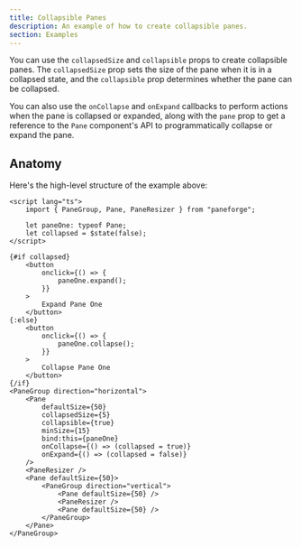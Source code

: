 ```yaml
---
title: Collapsible Panes
description: An example of how to create collapsible panes.
section: Examples
---
```


<script>
	import { CollapsibleDemo } from '$lib/components/demos'
	import ViewExampleCode from '$lib/components/view-example-code.svelte'
</script>

You can use the `collapsedSize` and `collapsible` props to create collapsible panes. The `collapsedSize` prop sets the size of the pane when it is in a collapsed state, and the `collapsible` prop determines whether the pane can be collapsed.

You can also use the `onCollapse` and `onExpand` callbacks to perform actions when the pane is collapsed or expanded, along with the `pane` prop to get a reference to the `Pane` component's API to programmatically collapse or expand the pane.

<div class="flex flex-col gap-4">
	<CollapsibleDemo />
</div>

<ViewExampleCode href="https://github.com/svecosystem/paneforge/blob/main/sites/docs/src/lib/components/demos/collapsible-demo.svelte" />

## Anatomy

Here's the high-level structure of the example above:

```svelte
<script lang="ts">
	import { PaneGroup, Pane, PaneResizer } from "paneforge";

	let paneOne: typeof Pane;
	let collapsed = $state(false);
</script>

{#if collapsed}
	<button
		onclick={() => {
			paneOne.expand();
		}}
	>
		Expand Pane One
	</button>
{:else}
	<button
		onclick={() => {
			paneOne.collapse();
		}}
	>
		Collapse Pane One
	</button>
{/if}
<PaneGroup direction="horizontal">
	<Pane
		defaultSize={50}
		collapsedSize={5}
		collapsible={true}
		minSize={15}
		bind:this={paneOne}
		onCollapse={() => (collapsed = true)}
		onExpand={() => (collapsed = false)}
	/>
	<PaneResizer />
	<Pane defaultSize={50}>
		<PaneGroup direction="vertical">
			<Pane defaultSize={50} />
			<PaneResizer />
			<Pane defaultSize={50} />
		</PaneGroup>
	</Pane>
</PaneGroup>
```
